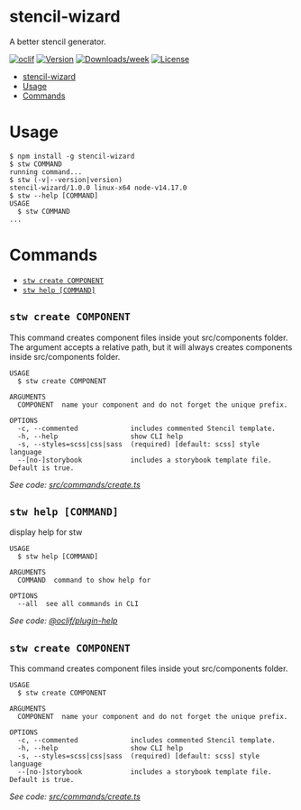 # stencil-wizard

A better stencil generator.

[![oclif](https://img.shields.io/badge/cli-oclif-brightgreen.svg)](https://oclif.io)
[![Version](https://img.shields.io/npm/v/stencil-wizard.svg)](https://npmjs.org/package/stencil-wizard)
[![Downloads/week](https://img.shields.io/npm/dw/stencil-wizard.svg)](https://npmjs.org/package/stencil-wizard)
[![License](https://img.shields.io/npm/l/stencil-wizard.svg)](https://github.com/ascpenteado/stencil-wizard/blob/master/package.json)

<!-- toc -->
* [stencil-wizard](#stencil-wizard)
* [Usage](#usage)
* [Commands](#commands)
<!-- tocstop -->

# Usage

<!-- usage -->
```sh-session
$ npm install -g stencil-wizard
$ stw COMMAND
running command...
$ stw (-v|--version|version)
stencil-wizard/1.0.0 linux-x64 node-v14.17.0
$ stw --help [COMMAND]
USAGE
  $ stw COMMAND
...
```
<!-- usagestop -->

# Commands

<!-- commands -->
* [`stw create COMPONENT`](#stw-create-component)
* [`stw help [COMMAND]`](#stw-help-command)

## `stw create COMPONENT`

This command creates component files inside yout src/components folder. The <component> argument accepts a relative path, but it will always creates components inside src/components folder.

```
USAGE
  $ stw create COMPONENT

ARGUMENTS
  COMPONENT  name your component and do not forget the unique prefix.

OPTIONS
  -c, --commented             includes commented Stencil template.
  -h, --help                  show CLI help
  -s, --styles=scss|css|sass  (required) [default: scss] style language
  --[no-]storybook            includes a storybook template file. Default is true.
```

_See code: [src/commands/create.ts](https://github.com/ascpenteado/stencil-wizard/blob/v1.0.0/src/commands/create.ts)_

## `stw help [COMMAND]`

display help for stw

```
USAGE
  $ stw help [COMMAND]

ARGUMENTS
  COMMAND  command to show help for

OPTIONS
  --all  see all commands in CLI
```

_See code: [@oclif/plugin-help](https://github.com/oclif/plugin-help/blob/v3.2.2/src/commands/help.ts)_
<!-- commandsstop -->

## `stw create COMPONENT`

This command creates component files inside yout src/components folder.

```
USAGE
  $ stw create COMPONENT

ARGUMENTS
  COMPONENT  name your component and do not forget the unique prefix.

OPTIONS
  -c, --commented             includes commented Stencil template.
  -h, --help                  show CLI help
  -s, --styles=scss|css|sass  (required) [default: scss] style language
  --[no-]storybook            includes a storybook template file. Default is true.
```

_See code: [src/commands/create.ts](https://github.com/ascpenteado/stencil-wizard/blob/v1.0.0/src/commands/create.ts)_
